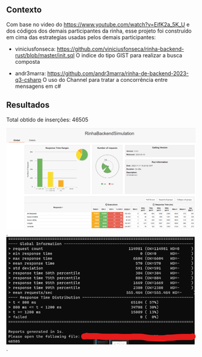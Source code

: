## Contexto

Com base no video do https://www.youtube.com/watch?v=EifK2a_5K_U e dos códigos dos demais participantes da rinha, 
esse projeto foi construído em cima das estrategias usadas pelos demais participantes:

- viniciusfonseca: https://github.com/viniciusfonseca/rinha-backend-rust/blob/master/init.sql
O indice do tipo GIST para realizar a busca composta

- andr3marra: https://github.com/andr3marra/rinha-de-backend-2023-q3-csharp
O uso do Channel para tratar a concorrência entre mensagens em c# 

## Resultados

Total obtido de inserções: 46505

![Resultados 01](/assets/results_01.png "Resultados 01").
![Resultados 01](/assets/results_02.png "Resultados 01").
